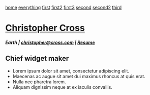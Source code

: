 [home](./index)
[everything](./everything)
[first](./first/first)
[first2](./first/first2)
[first3](./first/first-3)
[second](./first/second/second)
[second2](./first/second/second-2)
[third](./first/second/third-directory/third)

# [Christopher Cross](./index)

##### Earth | christopher@cross.com | [Resume](./resume)


## Chief widget maker

- Lorem ipsum dolor sit amet, consectetur adipiscing elit.
- Maecenas ac augue sit amet dui maximus rhoncus at quis erat.
- Nulla nec pharetra lorem.
- Aliquam dignissim neque at ex iaculis convallis.
